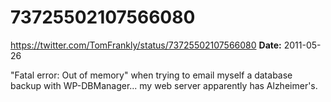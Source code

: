 # 73725502107566080
https://twitter.com/TomFrankly/status/73725502107566080
**Date:** 2011-05-26

"Fatal error: Out of memory" when trying to email myself a database backup with WP-DBManager... my web server apparently has Alzheimer's.
